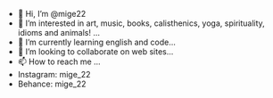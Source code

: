 - 👋 Hi, I’m @mige22
- 👀 I’m interested in art, music, books, calisthenics, yoga, spirituality, idioms and animals! ...
- 🌱 I’m currently learning english and code...
- 💞️ I’m looking to collaborate on web sites...
- 📫 How to reach me ...
- Instagram: mige_22
- Behance: mige_22

<!---
mige22/mige22 is a ✨ special ✨ repository because its `README.md` (this file) appears on your GitHub profile.
You can click the Preview link to take a look at your changes.
--->
